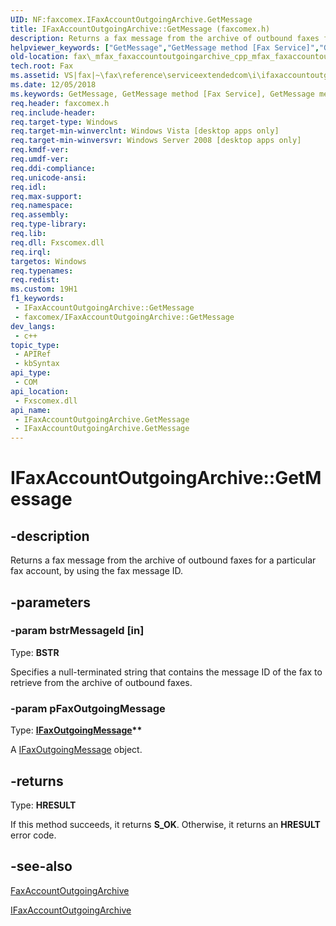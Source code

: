 ```yaml
---
UID: NF:faxcomex.IFaxAccountOutgoingArchive.GetMessage
title: IFaxAccountOutgoingArchive::GetMessage (faxcomex.h)
description: Returns a fax message from the archive of outbound faxes for a particular fax account, by using the fax message ID.
helpviewer_keywords: ["GetMessage","GetMessage method [Fax Service]","GetMessage method [Fax Service]","IFaxAccountOutgoingArchive interface","IFaxAccountOutgoingArchive interface [Fax Service]","GetMessage method","IFaxAccountOutgoingArchive.GetMessage","IFaxAccountOutgoingArchive::GetMessage","_mfax_faxaccountoutgoingarchive.getmessage","fax._mfax_faxaccountoutgoingarchive_cpp_mfax_faxaccountoutgoingarchive_getmessage_cpp","fax._mfax_faxaccountoutgoingarchive_getmessage","faxcomex/IFaxAccountOutgoingArchive::GetMessage"]
old-location: fax\_mfax_faxaccountoutgoingarchive_cpp_mfax_faxaccountoutgoingarchive_getmessage_cpp.htm
tech.root: Fax
ms.assetid: VS|fax|~\fax\reference\serviceextendedcom\i\ifaxaccountoutgoingarchive\getmessage.htm
ms.date: 12/05/2018
ms.keywords: GetMessage, GetMessage method [Fax Service], GetMessage method [Fax Service],IFaxAccountOutgoingArchive interface, IFaxAccountOutgoingArchive interface [Fax Service],GetMessage method, IFaxAccountOutgoingArchive.GetMessage, IFaxAccountOutgoingArchive::GetMessage, _mfax_faxaccountoutgoingarchive.getmessage, fax._mfax_faxaccountoutgoingarchive_cpp_mfax_faxaccountoutgoingarchive_getmessage_cpp, fax._mfax_faxaccountoutgoingarchive_getmessage, faxcomex/IFaxAccountOutgoingArchive::GetMessage
req.header: faxcomex.h
req.include-header: 
req.target-type: Windows
req.target-min-winverclnt: Windows Vista [desktop apps only]
req.target-min-winversvr: Windows Server 2008 [desktop apps only]
req.kmdf-ver: 
req.umdf-ver: 
req.ddi-compliance: 
req.unicode-ansi: 
req.idl: 
req.max-support: 
req.namespace: 
req.assembly: 
req.type-library: 
req.lib: 
req.dll: Fxscomex.dll
req.irql: 
targetos: Windows
req.typenames: 
req.redist: 
ms.custom: 19H1
f1_keywords:
 - IFaxAccountOutgoingArchive::GetMessage
 - faxcomex/IFaxAccountOutgoingArchive::GetMessage
dev_langs:
 - c++
topic_type:
 - APIRef
 - kbSyntax
api_type:
 - COM
api_location:
 - Fxscomex.dll
api_name:
 - IFaxAccountOutgoingArchive.GetMessage
 - IFaxAccountOutgoingArchive.GetMessage
---
```


# IFaxAccountOutgoingArchive::GetMessage


## -description

Returns a fax message from the archive of outbound faxes for a particular fax account, by using the fax message ID.

## -parameters

### -param bstrMessageId [in]

Type: <b>BSTR</b>

Specifies a null-terminated string that contains the message ID of the fax to retrieve from the archive of outbound faxes.

### -param pFaxOutgoingMessage

Type: <b><a href="https://docs.microsoft.com/previous-versions/windows/desktop/api/faxcomex/nn-faxcomex-ifaxoutgoingmessage">IFaxOutgoingMessage</a>**</b>

A <a href="https://docs.microsoft.com/previous-versions/windows/desktop/api/faxcomex/nn-faxcomex-ifaxoutgoingmessage">IFaxOutgoingMessage</a> object.

## -returns

Type: <b>HRESULT</b>

If this method succeeds, it returns <b xmlns:loc="http://microsoft.com/wdcml/l10n">S_OK</b>. Otherwise, it returns an <b xmlns:loc="http://microsoft.com/wdcml/l10n">HRESULT</b> error code.

## -see-also

<a href="https://docs.microsoft.com/previous-versions/windows/desktop/fax/-mfax-faxaccountoutgoingarchive">FaxAccountOutgoingArchive</a>



<a href="https://docs.microsoft.com/previous-versions/windows/desktop/api/faxcomex/nn-faxcomex-ifaxaccountoutgoingarchive">IFaxAccountOutgoingArchive</a>

